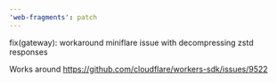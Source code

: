 ```yaml
---
'web-fragments': patch
---
```


fix(gateway): workaround miniflare issue with decompressing zstd responses

Works around https://github.com/cloudflare/workers-sdk/issues/9522
